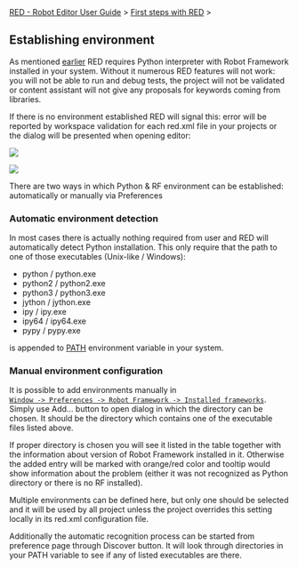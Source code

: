 <html>
<head>
<link href="PLUGINS_ROOT/org.robotframework.ide.eclipse.main.plugin.doc.user/help/style.css" rel="stylesheet" type="text/css"/>
</head>
<body>
<a href="index.html">RED - Robot Editor User Guide</a> &gt; <a href="first_steps/first_steps.html">First steps with RED</a> &gt; 

<h2>Establishing environment</h2>
<p>As mentioned <a href="download_install.html">earlier</a> RED requires Python interpreter with Robot Framework 
installed in your system. Without it numerous RED features will not work: you will not be able to run and debug
tests, the project will not be validated or content assistant will not give any proposals for keywords
coming from libraries.
</p>
<p>If there is no environment established RED will signal this: error will be reported by workspace validation
for each red.xml file in your projects or the dialog will be presented when opening editor:
</p>
<p><img src="images/error_missing_env_problem.png"/>
</p>
<p><img src="images/error_missing_env_dialog.png"/>
</p>
<p>There are two ways in which Python &amp; RF environment can be established: automatically or manually via Preferences 
</p>
<h3>Automatic environment detection</h3>
<p>In most cases there is actually nothing required from user and RED will automatically detect Python installation.
This only require that the path to one of those executables (Unix-like / Windows):
</p>
<ul>
<li><span class="block">python</span> / <span class="block">python.exe</span>
</li>
<li><span class="block">python2</span> / <span class="block">python2.exe</span>
</li>
<li><span class="block">python3</span> / <span class="block">python3.exe</span>
</li>
<li><span class="block">jython</span> / <span class="block">jython.exe</span>
</li>
<li><span class="block">ipy</span> / <span class="block">ipy.exe</span>
</li>
<li><span class="block">ipy64</span> / <span class="block">ipy64.exe</span>
</li>
<li><span class="block">pypy</span> / <span class="block">pypy.exe</span>
</li>
</ul>
<p>is appended to <a class="external" href="https://en.wikipedia.org/wiki/PATH_(variable)" target="_blank">
<span class="code">PATH</span></a> environment variable in your system.
</p>
<h3>Manual environment configuration</h3>
<p>It is possible to add environments manually in 
<code><a class="command" href="javascript:executeCommand('org.eclipse.ui.window.preferences(preferencePageId=org.robotframework.ide.eclipse.main.plugin.preferences.installed)')">
Window -&gt; Preferences -&gt; Robot Framework -&gt; Installed frameworks</a></code>. Simply use 
<span class="block">Add...</span> button to open dialog in which the directory can be chosen. It should be the 
directory which contains one of the executable files listed above. 
</p>
<p>If proper directory is chosen you will see it listed in the table together with the information
about version of Robot Framework installed in it. Otherwise the added entry will be marked with orange/red color
and tooltip would show information about the problem (either it was not recognized as Python directory or there
is no RF installed).
</p>
<p>Multiple environments can be defined here, but only one should be selected and it will be used by all project unless
the project overrides this setting locally in its <span class="block">red.xml</span> configuration file.
</p>
<p>Additionally the automatic recognition process can be started from preference page through 
<span class="block">Discover</span> button. It will look through directories in your <span class="block">PATH</span>
variable to see if any of listed executables are there.
</p>
<br/>
</body>
</html>